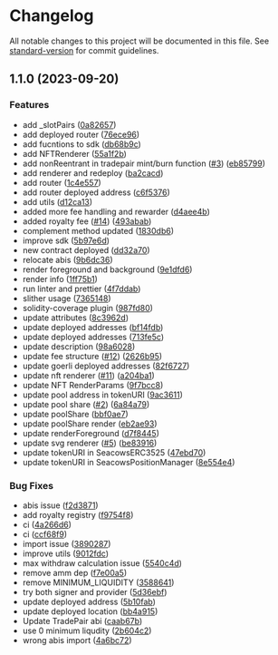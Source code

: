 # Changelog

All notable changes to this project will be documented in this file. See [standard-version](https://github.com/conventional-changelog/standard-version) for commit guidelines.

## 1.1.0 (2023-09-20)


### Features

* add _slotPairs ([0a82657](https://github.com/yolominds/seacows-contracts/commit/0a826578ee8bc8565232e43cc2036f2d5677b9ff))
* add deployed router ([76ece96](https://github.com/yolominds/seacows-contracts/commit/76ece965a5a56570d438091bd1469d5f4c2bffcf))
* add fucntions to sdk ([db68b9c](https://github.com/yolominds/seacows-contracts/commit/db68b9c3af27cfd91da16448bb65bce9b9f70442))
* add NFTRenderer ([55a1f2b](https://github.com/yolominds/seacows-contracts/commit/55a1f2b1e10624ad988af0aeddb691655cc88120))
* add nonReentrant in tradepair mint/burn function ([#3](https://github.com/yolominds/seacows-contracts/issues/3)) ([eb85799](https://github.com/yolominds/seacows-contracts/commit/eb85799e5c5f85ad84518c4993513f2634506c7e))
* add renderer and redeploy ([ba2cacd](https://github.com/yolominds/seacows-contracts/commit/ba2cacd3d4b5862f161700ec6374c3c86bdf361c))
* add router ([1c4e557](https://github.com/yolominds/seacows-contracts/commit/1c4e557209f5c85b2ad4be2102d7d393dce39894))
* add router deployed address ([c6f5376](https://github.com/yolominds/seacows-contracts/commit/c6f5376a2cb35c94d00bcdaf7dc2b0ae968a91e6))
* add utils ([d12ca13](https://github.com/yolominds/seacows-contracts/commit/d12ca139e52b01d06a311f131417cad43b4dd156))
* added more fee handling and rewarder ([d4aee4b](https://github.com/yolominds/seacows-contracts/commit/d4aee4b3926c5d7fa8c5aa8e3d61074a7db0bede))
* added royalty fee ([#14](https://github.com/yolominds/seacows-contracts/issues/14)) ([493abab](https://github.com/yolominds/seacows-contracts/commit/493abab3bec2180b06d6727ecbbcb61cce24b076))
* complement method updated ([1830db6](https://github.com/yolominds/seacows-contracts/commit/1830db6ece371fd729efadf8e524c04d9b0706a3))
* improve sdk ([5b97e6d](https://github.com/yolominds/seacows-contracts/commit/5b97e6d2ba205e3aa3916aabf81a5b2504993b83))
* new contract deployed ([dd32a70](https://github.com/yolominds/seacows-contracts/commit/dd32a7055cd4e652a32a8a0a44d30927f2cf5809))
* relocate abis ([9b6dc36](https://github.com/yolominds/seacows-contracts/commit/9b6dc361317f4fb0cd79637102b478c41c6b9f41))
* render foreground and background ([9e1dfd6](https://github.com/yolominds/seacows-contracts/commit/9e1dfd6932a3fdb320a31f4818ed35d66218ca00))
* render info ([1ff75b1](https://github.com/yolominds/seacows-contracts/commit/1ff75b1bfc1948fb05d704ce992a9b02e28343b1))
* run linter and prettier ([4f7ddab](https://github.com/yolominds/seacows-contracts/commit/4f7ddab9bdaaf70f671a6dde0b5418f59fa461d4))
* slither usage ([7365148](https://github.com/yolominds/seacows-contracts/commit/736514845809f133170d73d0356a2343727730ae))
* solidity-coverage plugin ([987fd80](https://github.com/yolominds/seacows-contracts/commit/987fd80ac33ddc0b13a550af8877d0d64c934a63))
* update attributes ([8c3962d](https://github.com/yolominds/seacows-contracts/commit/8c3962d67890d20a1481fac97de43b1be338dace))
* update deployed addresses ([bf14fdb](https://github.com/yolominds/seacows-contracts/commit/bf14fdb05cee60a3eeca1c5e42cf8fce4c1abd0f))
* update deployed addresses ([713fe5c](https://github.com/yolominds/seacows-contracts/commit/713fe5c647d92af431994e12ad49304f658e6221))
* update description ([98a6028](https://github.com/yolominds/seacows-contracts/commit/98a60280d108be3204f1ba7357b0672fc3f7ef87))
* update fee structure ([#12](https://github.com/yolominds/seacows-contracts/issues/12)) ([2626b95](https://github.com/yolominds/seacows-contracts/commit/2626b9527e2056ac2ae019e8add2728f94ba3cda))
* update goerli deployed addresses ([82f6727](https://github.com/yolominds/seacows-contracts/commit/82f6727aa5e41c99bbde6ca90304ca02bef5c035))
* update nft renderer ([#11](https://github.com/yolominds/seacows-contracts/issues/11)) ([a204ba1](https://github.com/yolominds/seacows-contracts/commit/a204ba14d15f1c3776d7d30366241f2fd1648769))
* update NFT RenderParams ([9f7bcc8](https://github.com/yolominds/seacows-contracts/commit/9f7bcc8116709a3b42a4456078c76ec607b0d245))
* update pool address in tokenURI ([9ac3611](https://github.com/yolominds/seacows-contracts/commit/9ac36112fb0981dc20f1f3e35090019cb0c7129c))
* update pool share ([#2](https://github.com/yolominds/seacows-contracts/issues/2)) ([6a84a79](https://github.com/yolominds/seacows-contracts/commit/6a84a79ed817c4cd2b25e741a7743824fb1fe904))
* update poolShare ([bbf0ae7](https://github.com/yolominds/seacows-contracts/commit/bbf0ae7f92bf786dcf8c7f09c05212b0c2b736fd))
* update poolShare render ([eb2ae93](https://github.com/yolominds/seacows-contracts/commit/eb2ae93142f8f123f777d82762451ff811bdff46))
* update renderForeground ([d7f8445](https://github.com/yolominds/seacows-contracts/commit/d7f844504c73bc9f418e91fe8a37528cb0489108))
* update svg renderer ([#5](https://github.com/yolominds/seacows-contracts/issues/5)) ([be83916](https://github.com/yolominds/seacows-contracts/commit/be839166549a0c0853489aac269865cda0f5ce7c))
* update tokenURI in SeacowsERC3525 ([47ebd70](https://github.com/yolominds/seacows-contracts/commit/47ebd70da48301f33d51747eb355545a022ac67d))
* update tokenURI in SeacowsPositionManager ([8e554e4](https://github.com/yolominds/seacows-contracts/commit/8e554e45982e3c3167fd15a27f2584bcff81c76f))


### Bug Fixes

* abis issue ([f2d3871](https://github.com/yolominds/seacows-contracts/commit/f2d38716bd64fab2575c52cfa330864950d5fb63))
* add royalty registry ([f9754f8](https://github.com/yolominds/seacows-contracts/commit/f9754f8db867d220a244a1e6c2bd0c5a2eefc43e))
* ci ([4a266d6](https://github.com/yolominds/seacows-contracts/commit/4a266d64dbac561f0f36a2117e755d7b21ceacf9))
* ci ([ccf68f9](https://github.com/yolominds/seacows-contracts/commit/ccf68f9b7d7cb22e2c1cd910c05cf248570e3b32))
* import issue ([3890287](https://github.com/yolominds/seacows-contracts/commit/389028734634024961698cff992e60595e7198fb))
* improve utils ([9012fdc](https://github.com/yolominds/seacows-contracts/commit/9012fdcec5e49766b476c806c3a2dfe6ab9a5a92))
* max withdraw calculation issue ([5540c4d](https://github.com/yolominds/seacows-contracts/commit/5540c4d2f401d845f940195ad890ce85b17839af))
* remove amm dep ([f7e00a5](https://github.com/yolominds/seacows-contracts/commit/f7e00a587ad9a543e0c93f9ab4a6a4ff5ba482bb))
* remove MINIMUM_LIQUIDITY ([3588641](https://github.com/yolominds/seacows-contracts/commit/3588641cbad4cfdf5dc7f9540c14a37f3ff8b91d))
* try both signer and provider ([5d36ebf](https://github.com/yolominds/seacows-contracts/commit/5d36ebf170f9599c2689d547b57406fc5f578f92))
* update deployed address ([5b10fab](https://github.com/yolominds/seacows-contracts/commit/5b10fab3cb23729c9de7cb9deb0091f7eaa3a6ad))
* update deployed location ([bb4a915](https://github.com/yolominds/seacows-contracts/commit/bb4a9152753776d2b240d094542bbef8beb7af9b))
* Update TradePair abi ([caab67b](https://github.com/yolominds/seacows-contracts/commit/caab67b0dcc59fdd537c56859744fad0a1c32609))
* use 0 minimum liqudity ([2b604c2](https://github.com/yolominds/seacows-contracts/commit/2b604c2db67333a83ee83d5e95e0035ea77ec47e))
* wrong abis import ([4a6bc72](https://github.com/yolominds/seacows-contracts/commit/4a6bc72930eefe49002005b430c0a9f1e6bee1b9))
